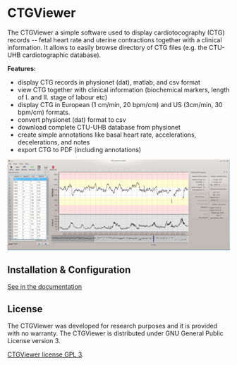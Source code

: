 # CTGViewer

The CTGViewer a simple software used to display cardiotocography (CTG) records -- fetal heart rate and uterine contractions
together with a clinical information. It allows to easily browse directory of CTG files (e.g. the
CTU-UHB cardiotographic database).

**Features:**

* display CTG records in physionet (dat), matlab, and csv format
* view CTG together with clinical information (biochemical markers, length of I. and II. stage of labour etc)
* display CTG in European (1 cm/min, 20 bpm/cm) and US (3cm/min, 30 bpm/cm) formats.
* convert physionet (dat) format to csv
* download complete CTU-UHB database from physionet
* create simple annotations like basal heart rate, accelerations, decelerations, and notes
* export CTG to PDF (including annotations)

![CTGViewer screenshot](doc/images/CTGViewer_0_2_55.png)

Installation & Configuration
----------------------------

[See in the documentation](http://people.ciirc.cvut.cz/~spilkjir/software/CTGViewer/index.html)

## License

The CTGViewer was developed for research purposes and it is provided with no warranty.
The CTGViewer is distributed under GNU General Public License version 3.

[CTGViewer license GPL 3](/LICENSE).
